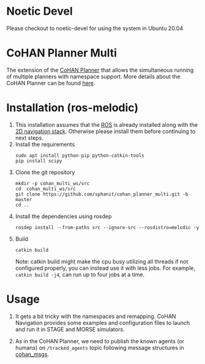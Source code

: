 # Noetic Devel

Please checkout to noetic-devel for using the system in Ubuntu 20.04

# CoHAN Planner Multi

The extension of the [CoHAN Planner](https://github.com/sphanit/CoHAN_Planner) that allows the simultaneous running of multiple planners with namespace support. More details about the CoHAN Planner can be found [here](https://github.com/sphanit/CoHAN_Planner/blob/master/README.md).

# Installation (ros-melodic)
1. This installation assumes that the [ROS](http://wiki.ros.org/ROS/Installation) is already installed along with the [2D navigation stack](http://wiki.ros.org/navigation). Otherwise please install them before continuing to next steps.
2. Install the requirements
	```
	sudo apt install python-pip python-catkin-tools
	pip install scipy
	```
3. Clone the git repository
	```
	mkdir -p cohan_multi_ws/src
	cd 	cohan_multi_ws/src
	git clone https://github.com/sphanit/cohan_planner_multi.git -b master
	cd ..
	```
4. Install the dependencies using rosdep
	```
	rosdep install --from-paths src --ignore-src --rosdistro=melodic -y
	```
5. Build
	```
	catkin build
	```
	Note: catkin build might make the cpu busy utilizing all threads if not configured properly, you can instead use it with less jobs. For example, ```catkin build -j4```, can run up to four jobs at a time.

# Usage
1. It gets a bit tricky with the namespaces and remapping. CoHAN Navigation provides some examples and configuration files to launch and run it in STAGE and MORSE simulators.

2. As in the CoHAN Planner, we need to publish the known agents (or humans) on ```/tracked_agents``` topic following message structures in [cohan_msgs](https://github.com/sphanit/cohan_planner_multi/tree/master/cohan_msgs/msg).     
